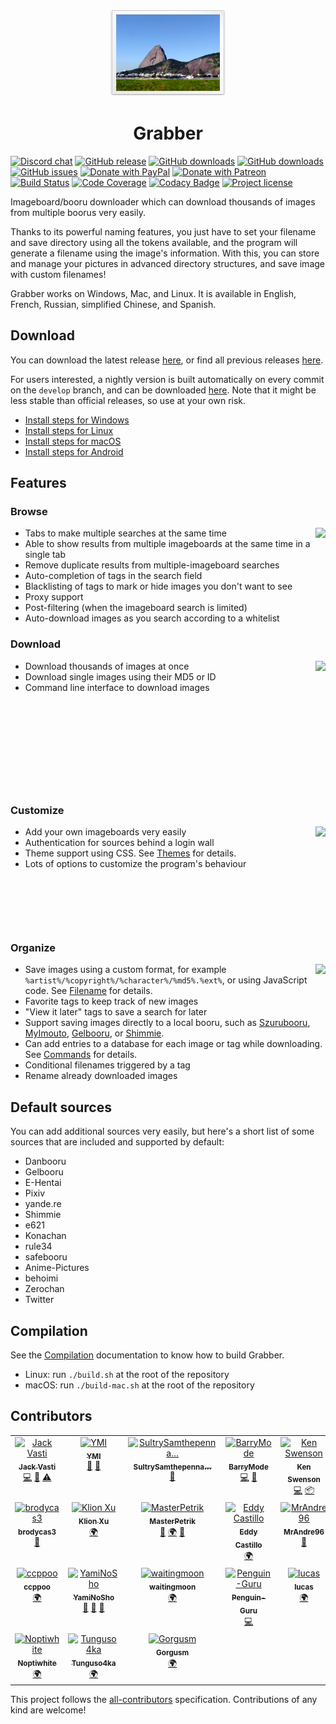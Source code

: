 <p align="center"><img src="src/gui/resources/images/readme-icon.png" alt="" /></p>

<h1 align="center">Grabber</h1>

[![Discord chat](https://img.shields.io/discord/780466420877361156?logo=discord&logoColor=white)](https://discord.gg/pWnY5eW3rz)
[![GitHub release](https://img.shields.io/github/release/Bionus/imgbrd-grabber.svg)](https://github.com/Bionus/imgbrd-grabber/releases/latest)
[![GitHub downloads](https://img.shields.io/github/downloads/Bionus/imgbrd-grabber/latest/total.svg)](https://github.com/Bionus/imgbrd-grabber/releases/latest)
[![GitHub downloads](https://img.shields.io/github/downloads/Bionus/imgbrd-grabber/total.svg)](https://github.com/Bionus/imgbrd-grabber/releases)
[![GitHub issues](https://img.shields.io/github/issues/Bionus/imgbrd-grabber.svg)](https://github.com/Bionus/imgbrd-grabber/issues)
[![Donate with PayPal](https://img.shields.io/badge/paypal-donate-orange.svg)](https://www.paypal.me/jvasti)
[![Donate with Patreon](https://img.shields.io/badge/patreon-donate-orange.svg)](https://www.patreon.com/bionus)
[![Build Status](https://img.shields.io/github/actions/workflow/status/Bionus/imgbrd-grabber/build.yml)](https://github.com/Bionus/imgbrd-grabber/actions)
[![Code Coverage](https://img.shields.io/codecov/c/github/Bionus/imgbrd-grabber.svg)](https://codecov.io/gh/Bionus/imgbrd-grabber)
[![Codacy Badge](https://app.codacy.com/project/badge/Grade/3ab9cd9af181458fad287a2663129d98)](https://app.codacy.com/gh/Bionus/imgbrd-grabber/dashboard)
[![Project license](https://img.shields.io/github/license/bionus/imgbrd-grabber.svg)](https://raw.githubusercontent.com/Bionus/imgbrd-grabber/develop/LICENSE)

Imageboard/booru downloader which can download thousands of images from multiple boorus very easily.

Thanks to its powerful naming features, you just have to set your filename and save directory using all the tokens available, and the program will generate a filename using the image's information. With this, you can store and manage your pictures in advanced directory structures, and save image with custom filenames!

Grabber works on Windows, Mac, and Linux. It is available in English, French, Russian, simplified Chinese, and Spanish.

## Download
You can download the latest release [here](https://github.com/Bionus/imgbrd-grabber/releases/latest), or find all previous releases [here](https://github.com/Bionus/imgbrd-grabber/releases).

For users interested, a nightly version is built automatically on every commit on the `develop` branch, and can be downloaded [here](https://github.com/Bionus/imgbrd-grabber/releases/nightly). Note that it might be less stable than official releases, so use at your own risk.

* [Install steps for Windows](https://www.bionus.org/imgbrd-grabber/docs/install/windows.html)
* [Install steps for Linux](https://www.bionus.org/imgbrd-grabber/docs/install/linux.html)
* [Install steps for macOS](https://www.bionus.org/imgbrd-grabber/docs/install/macos.html)
* [Install steps for Android](https://www.bionus.org/imgbrd-grabber/docs/install/android.html)

## Features

### Browse

[<img src="https://www.bionus.org/imgbrd-grabber/assets/img/screenshots/search-basic-thumb.png" align="right" />](https://www.bionus.org/imgbrd-grabber/assets/img/screenshots/search-basic.png)

* Tabs to make multiple searches at the same time
* Able to show results from multiple imageboards at the same time in a single tab
* Remove duplicate results from multiple-imageboard searches
* Auto-completion of tags in the search field
* Blacklisting of tags to mark or hide images you don't want to see
* Proxy support
* Post-filtering (when the imageboard search is limited)
* Auto-download images as you search according to a whitelist

### Download

[<img src="https://www.bionus.org/imgbrd-grabber/assets/img/screenshots/download-thumb.png" align="right" />](https://www.bionus.org/imgbrd-grabber/assets/img/screenshots/download.png)

* Download thousands of images at once
* Download single images using their MD5 or ID
* Command line interface to download images

<p>&nbsp;</p>
<p>&nbsp;</p>
<p>&nbsp;</p>
<p>&nbsp;</p>
<p>&nbsp;</p>

### Customize

[<img src="https://www.bionus.org/imgbrd-grabber/assets/img/screenshots/sources-thumb.png" align="right" />](https://www.bionus.org/imgbrd-grabber/assets/img/screenshots/sources.png)

* Add your own imageboards very easily
* Authentication for sources behind a login wall
* Theme support using CSS. See [Themes](https://www.bionus.org/imgbrd-grabber/docs/plugins/theme.html) for details.
* Lots of options to customize the program's behaviour

<p>&nbsp;</p>
<p>&nbsp;</p>
<p>&nbsp;</p>

### Organize

[<img src="https://www.bionus.org/imgbrd-grabber/assets/img/screenshots/filename-thumb.png" align="right" />](https://www.bionus.org/imgbrd-grabber/assets/img/screenshots/filename.png)

* Save images using a custom format, for example `%artist%/%copyright%/%character%/%md5%.%ext%`, or using JavaScript code. See [Filename](https://www.bionus.org/imgbrd-grabber/docs/filename.html) for details.
* Favorite tags to keep track of new images
* "View it later" tags to save a search for later
* Support saving images directly to a local booru, such as [Szurubooru](https://www.bionus.org/imgbrd-grabber/docs/commands/szurubooru.html), [MyImouto](https://www.bionus.org/imgbrd-grabber/docs/commands/my-imouto.html), [Gelbooru](https://www.bionus.org/imgbrd-grabber/docs/commands/gelbooru.html), or [Shimmie](https://www.bionus.org/imgbrd-grabber/docs/commands/shimmie.html).
* Can add entries to a database for each image or tag while downloading. See [Commands](https://www.bionus.org/imgbrd-grabber/docs/commands/) for details.
* Conditional filenames triggered by a tag
* Rename already downloaded images

## Default sources
You can add additional sources very easily, but here's a short list of some sources that are included and supported by default:
* Danbooru
* Gelbooru
* E-Hentai
* Pixiv
* yande.re
* Shimmie
* e621
* Konachan
* rule34
* safebooru
* Anime-Pictures
* behoimi
* Zerochan
* Twitter

## Compilation
See the [Compilation](https://bionus.github.io/imgbrd-grabber/docs/compilation.html) documentation to know how to build Grabber.

* Linux: run `./build.sh` at the root of the repository
* macOS: run `./build-mac.sh` at the root of the repository

## Contributors
<!-- ALL-CONTRIBUTORS-LIST:START -->
<!-- prettier-ignore-start -->
<!-- markdownlint-disable -->
<table>
  <tbody>
    <tr>
      <td align="center" valign="top" width="16.66%"><a href="https://github.com/Bionus"><img src="https://avatars2.githubusercontent.com/u/882719?s=122?s=122" width="122px;" alt="Jack Vasti"/><br /><sub><b>Jack Vasti</b></sub></a><br /><a href="https://github.com/Bionus/imgbrd-grabber/commits?author=Bionus" title="Code">💻</a> <a href="https://github.com/Bionus/imgbrd-grabber/commits?author=Bionus" title="Documentation">📖</a> <a href="https://github.com/Bionus/imgbrd-grabber/commits?author=Bionus" title="Tests">⚠️</a></td>
      <td align="center" valign="top" width="16.66%"><a href="https://github.com/Zzzyyzzyxx"><img src="https://avatars0.githubusercontent.com/u/16903308?s=122?s=122" width="122px;" alt="YMI"/><br /><sub><b>YMI</b></sub></a><br /><a href="https://github.com/Bionus/imgbrd-grabber/issues?q=author%3AYMI" title="Bug reports">🐛</a> <a href="#ideas-YMI" title="Ideas, Planning, & Feedback">🤔</a></td>
      <td align="center" valign="top" width="16.66%"><a href="https://github.com/SultrySamthepennanceman"><img src="https://avatars2.githubusercontent.com/u/12085184?s=122?s=122" width="122px;" alt="SultrySamthepenna&hellip;"/><br /><sub><b>SultrySamthepenna&hellip;</b></sub></a><br /><a href="https://github.com/Bionus/imgbrd-grabber/issues?q=author%3ASultrySamthepennanceman" title="Bug reports">🐛</a></td>
      <td align="center" valign="top" width="16.66%"><a href="https://github.com/BarryMode"><img src="https://avatars1.githubusercontent.com/u/5648875?s=122?s=122" width="122px;" alt="BarryMode"/><br /><sub><b>BarryMode</b></sub></a><br /><a href="https://github.com/Bionus/imgbrd-grabber/commits?author=BarryMode" title="Code">💻</a> <a href="https://github.com/Bionus/imgbrd-grabber/issues?q=author%3ABarryMode" title="Bug reports">🐛</a></td>
      <td align="center" valign="top" width="16.66%"><a href="https://github.com/Flat"><img src="https://avatars3.githubusercontent.com/u/2048861?s=122?s=122" width="122px;" alt="Ken Swenson"/><br /><sub><b>Ken Swenson</b></sub></a><br /><a href="https://github.com/Bionus/imgbrd-grabber/commits?author=Flat" title="Code">💻</a> <a href="#platform-Flat" title="Packaging/porting to new platform">📦</a></td>
      <td align="center" valign="top" width="16.66%"><a href="https://github.com/larry-he"><img src="https://avatars0.githubusercontent.com/u/18506295?s=122?s=122" width="122px;" alt="Larry He"/><br /><sub><b>Larry He</b></sub></a><br /><a href="https://github.com/Bionus/imgbrd-grabber/commits?author=larry-he" title="Code">💻</a></td>
    </tr>
    <tr>
      <td align="center" valign="top" width="16.66%"><a href="https://github.com/brodycas3"><img src="https://avatars3.githubusercontent.com/u/19770864?s=122?s=122" width="122px;" alt="brodycas3"/><br /><sub><b>brodycas3</b></sub></a><br /><a href="https://github.com/Bionus/imgbrd-grabber/issues?q=author%3Abrodycas3" title="Bug reports">🐛</a></td>
      <td align="center" valign="top" width="16.66%"><a href="https://github.com/sanddudu"><img src="https://avatars1.githubusercontent.com/u/1650692?s=122?s=122" width="122px;" alt="Klion Xu"/><br /><sub><b>Klion Xu</b></sub></a><br /><a href="#translation-sanddudu" title="Translation">🌍</a></td>
      <td align="center" valign="top" width="16.66%"><a href="https://github.com/MasterPetrik"><img src="https://avatars2.githubusercontent.com/u/22294259?s=122?s=122" width="122px;" alt="MasterPetrik"/><br /><sub><b>MasterPetrik</b></sub></a><br /><a href="https://github.com/Bionus/imgbrd-grabber/issues?q=author%3AMasterPetrik" title="Bug reports">🐛</a> <a href="#translation-MasterPetrik" title="Translation">🌍</a> <a href="#ideas-MasterPetrik" title="Ideas, Planning, & Feedback">🤔</a></td>
      <td align="center" valign="top" width="16.66%"><a href="https://github.com/dyskette"><img src="https://avatars3.githubusercontent.com/u/6687927?s=122?s=122" width="122px;" alt="Eddy Castillo"/><br /><sub><b>Eddy Castillo</b></sub></a><br /><a href="#translation-dyskette" title="Translation">🌍</a></td>
      <td align="center" valign="top" width="16.66%"><a href="https://github.com/MrAndre96"><img src="https://avatars0.githubusercontent.com/u/6564956?s=122?s=122" width="122px;" alt="MrAndre96"/><br /><sub><b>MrAndre96</b></sub></a><br /><a href="https://github.com/Bionus/imgbrd-grabber/issues?q=author%3AMrAndre96" title="Bug reports">🐛</a></td>
      <td align="center" valign="top" width="16.66%"><a href="https://github.com/brazenvoid"><img src="https://avatars1.githubusercontent.com/u/8722533?s=122?s=122" width="122px;" alt="Umair Ahmed"/><br /><sub><b>Umair Ahmed</b></sub></a><br /><a href="https://github.com/Bionus/imgbrd-grabber/issues?q=author%3Abrazenvoid" title="Bug reports">🐛</a></td>
    </tr>
    <tr>
      <td align="center" valign="top" width="16.66%"><a href="https://github.com/ccppoo"><img src="https://avatars0.githubusercontent.com/u/46418312?s=122?s=122" width="122px;" alt="ccppoo"/><br /><sub><b>ccppoo</b></sub></a><br /><a href="#translation-ccppoo" title="Translation">🌍</a></td>
      <td align="center" valign="top" width="16.66%"><a href="https://github.com/yami-no-tusbas"><img src="https://avatars2.githubusercontent.com/u/3921598?v=4?s=122" width="122px;" alt="YamiNoSho"/><br /><sub><b>YamiNoSho</b></sub></a><br /><a href="https://github.com/Bionus/imgbrd-grabber/issues?q=author%3Ayami-no-tusbas" title="Bug reports">🐛</a> <a href="#question-yami-no-tusbas" title="Answering Questions">💬</a> <a href="#ideas-yami-no-tusbas" title="Ideas, Planning, & Feedback">🤔</a></td>
      <td align="center" valign="top" width="16.66%"><a href="https://github.com/waitingmoon"><img src="https://avatars.githubusercontent.com/u/16256443?v=4?s=122" width="122px;" alt="waitingmoon"/><br /><sub><b>waitingmoon</b></sub></a><br /><a href="#translation-waitingmoon" title="Translation">🌍</a></td>
      <td align="center" valign="top" width="16.66%"><a href="https://github.com/Penguin-Guru"><img src="https://avatars.githubusercontent.com/u/22182988?v=4?s=122" width="122px;" alt="Penguin-Guru"/><br /><sub><b>Penguin-Guru</b></sub></a><br /><a href="https://github.com/Bionus/imgbrd-grabber/commits?author=Penguin-Guru" title="Code">💻</a></td>
      <td align="center" valign="top" width="16.66%"><a href="https://github.com/lucas-04"><img src="https://avatars.githubusercontent.com/u/95548091?v=4?s=122" width="122px;" alt="lucas"/><br /><sub><b>lucas</b></sub></a><br /><a href="#translation-lucas-04" title="Translation">🌍</a></td>
      <td align="center" valign="top" width="16.66%"><a href="https://github.com/adem4ik"><img src="https://avatars.githubusercontent.com/u/4707112?v=4?s=122" width="122px;" alt="Andrei Stepanov"/><br /><sub><b>Andrei Stepanov</b></sub></a><br /><a href="#translation-adem4ik" title="Translation">🌍</a> <a href="https://github.com/Bionus/imgbrd-grabber/issues?q=author%3Aadem4ik" title="Bug reports">🐛</a> <a href="#ideas-adem4ik" title="Ideas, Planning, & Feedback">🤔</a></td>
    </tr>
    <tr>
      <td align="center" valign="top" width="16.66%"><a href="https://crowdin.com/profile/noptiwhite"><img src="https://crowdin-static.downloads.crowdin.com/avatar/15784087/large/fb71788d44585300e7a35e5172bf23e6.jpg?s=122" width="122px;" alt="Noptiwhite"/><br /><sub><b>Noptiwhite</b></sub></a><br /><a href="#translation-Noptiwhite" title="Translation">🌍</a></td>
      <td align="center" valign="top" width="16.66%"><a href="https://github.com/Tunguso4ka"><img src="https://avatars.githubusercontent.com/u/71643624?v=4?s=122" width="122px;" alt="Tunguso4ka"/><br /><sub><b>Tunguso4ka</b></sub></a><br /><a href="#translation-Tunguso4ka" title="Translation">🌍</a></td>
      <td align="center" valign="top" width="16.66%"><a href="https://crowdin.com/profile/gorgusm"><img src="https://crowdin-static.downloads.crowdin.com/avatar/13720583/large/8099e5675724971e1519f4ea6f305d41_default.png?s=122" width="122px;" alt="Gorgusm"/><br /><sub><b>Gorgusm</b></sub></a><br /><a href="#translation-Gorgusm" title="Translation">🌍</a></td>
    </tr>
  </tbody>
</table>

<!-- markdownlint-restore -->
<!-- prettier-ignore-end -->

<!-- ALL-CONTRIBUTORS-LIST:END -->

This project follows the [all-contributors](https://github.com/kentcdodds/all-contributors) specification.
Contributions of any kind are welcome!
